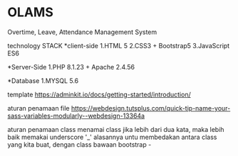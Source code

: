 # OLAMS
Overtime, Leave, Attendance Management System

technology STACK
*client-side
1.HTML 5
2.CSS3 + Bootstrap5
3.JavaScript ES6 

*Server-Side
1.PHP 8.1.23 + Apache 2.4.56

*Database
1.MYSQL 5.6

template
https://adminkit.io/docs/getting-started/introduction/

aturan penamaan file
https://webdesign.tutsplus.com/quick-tip-name-your-sass-variables-modularly--webdesign-13364a

aturan penamaan class
menamai class jika lebih dari dua kata, maka lebih baik memakai underscore '_'
alasannya untu membedakan antara class yang kita buat, dengan class bawaan bootstrap -